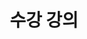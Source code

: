 ---
title: "수강 강의"
summary: "3학년 2학기까지 수강한 전공 과목들"
type: landing
layout: list

sections:

  # 상단 소개 섹션
  - block: markdown
    id: intro
    content:
      title: "수강 강의"
      text: |
        김예은이 전북대학교 컴퓨터인공지능학부에 재학하면서 3학년 2학기까지 수강한 모든 전공 과목들을 한눈에 볼 수 있습니다. 
        또한, 학기별 강의 페이지에서 상세한 과목 정보를 확인할 수 있습니다.
    design:
      spacing:
        padding: [40, 0, 20, 0]

  # 강의 목록 섹션
  - block: markdown
    id: all-courses-intro
    content:
      title: "모든 강의 보기"
      subtitle: "1학년부터 3학년까지 수강한 전공 과목"
      text: "각 카드를 클릭하면 학기별 상세 페이지로 이동합니다."
    design:
      spacing:
        padding: [40, 0, 20, 0]

  # -----------------------------
  # 학기별 강의 슬라이드
  # -----------------------------

  - block: collection
    id: courses1-2
    content:
      title: "1학년 2학기"
      page_type: course
      filters:
        tag: "1-2"
      count: 0
      order: asc
    design:
      view: slider
      height: 420px
      interval: 3000
      buttons: true
      indicators: true
      show_image: true
      show_title: true
      show_read_more: false
      show_date: false
      show_summary: false
      spacing:
        padding: [40, 0, 0, 0]

  - block: collection
    id: courses2-1
    content:
      title: "2학년 1학기"
      page_type: course
      filters:
        tag: "2-1"
      count: 0
      order: asc
    design:
      view: slider
      height: 420px
      interval: 3000
      buttons: true
      indicators: true
      show_image: true
      show_title: true
      show_read_more: false
      show_date: false
      show_summary: false
      spacing:
        padding: [40, 0, 0, 0]

  - block: collection
    id: courses2-2
    content:
      title: "2학년 2학기"
      page_type: course
      filters:
        tag: "2-2"
      count: 0
      order: asc
    design:
      view: slider
      height: 420px
      interval: 3000
      buttons: true
      indicators: true
      show_image: true
      show_title: true
      show_read_more: false
      show_date: false
      show_summary: false
      spacing:
        padding: [40, 0, 0, 0]

  - block: collection
    id: courses3-1
    content:
      title: "3학년 1학기"
      page_type: course
      filters:
        tag: "3-1"
      count: 0
      order: asc
    design:
      view: slider
      height: 420px
      interval: 3000
      buttons: true
      indicators: true
      show_image: true
      show_title: true
      show_read_more: false
      show_date: false
      show_summary: false
      spacing:
        padding: [40, 0, 0, 0]

  - block: collection
    id: courses3-2
    content:
      title: "3학년 2학기"
      page_type: course
      filters:
        tag: "3-2"
      count: 0
      order: asc
    design:
      view: slider
      height: 420px
      interval: 3000
      buttons: true
      indicators: true
      show_image: true
      show_title: true
      show_read_more: false
      show_date: false
      show_summary: false
      spacing:
        padding: [40, 0, 60, 0]
---